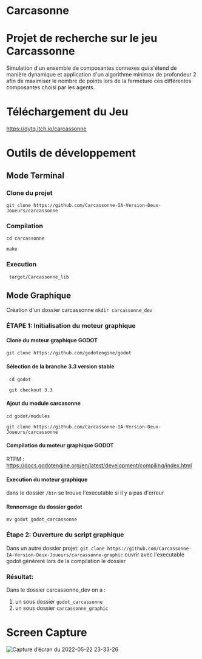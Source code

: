 # Carcasonne

# Projet de recherche sur le jeu Carcassonne

Simulation d'un ensemble de composantes connexes qui s'étend de manière dynamique et application d'un algorithme minimax de profondeur 2 afin de maximiser le nombre de points lors de la fermeture ces différentes composantes choisi par les agents.

# Téléchargement du Jeu

https://dytq.itch.io/carcassonne

# Outils de développement

## Mode Terminal 

### Clone du projet
```git clone https://github.com/Carcassonne-IA-Version-Deux-Joueurs/carcassonne```

### Compilation
```cd carcassonne```

``` make ```

### Execution
``` target/Carcassonne_lib```

## Mode Graphique
Création d'un dossier carcassonne
```mkdir carcassonne_dev```

### ÉTAPE 1: Initialisation du moteur graphique
#### Clone du moteur graphique GODOT 
``` git clone https://github.com/godotengine/godot ```

#### Sélection de la branche 3.3 version stable
``` cd godot```

``` git checkout 3.3```

#### Ajout du module carcasonne 
``` cd godot/modules ```

``` git clone https://github.com/Carcassonne-IA-Version-Deux-Joueurs/carcassonne ```

#### Compilation du moteur graphique GODOT
RTFM : https://docs.godotengine.org/en/latest/development/compiling/index.html

#### Execution du moteur graphique
dans le dossier ```/bin``` se trouve l'executable si il y a pas d'erreur

#### Rennomage du dossier godot
```mv godot godot_carcassonne```

### Étape 2: Ouverture du script graphique
Dans un autre dossier projet:
```git clone https://github.com/Carcassonne-IA-Version-Deux-Joueurs/carcassonne-graphic```
ouvrir avec l'executable godot généreré lors de la compilation le dossier

### Résultat:
Dans le dossier carcassonne_dev on a :
1. un sous dossier ```godot_carcassonne```
2. un sous dossier ```carcassonne_graphic```

# Screen Capture
![Capture d’écran du 2022-05-22 23-33-26](https://user-images.githubusercontent.com/43381918/176489950-5a8225ea-6c1c-4ef3-8a53-d09d33c222e2.png)
